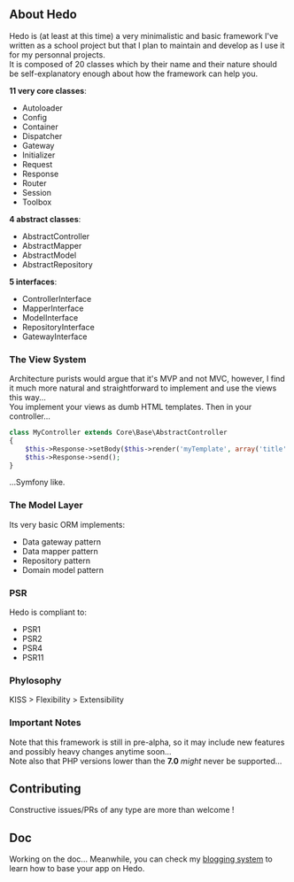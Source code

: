 ## About Hedo

Hedo is (at least at this time) a very minimalistic and basic framework I've written as a school project but that I plan to maintain and develop as I use it for my personnal projects.<br />
It is composed of 20 classes which by their name and their nature should be self-explanatory enough about how the framework can help you.

**11 very core classes**:

 - Autoloader
 - Config
 - Container
 - Dispatcher
 - Gateway
 - Initializer
 - Request
 - Response
 - Router
 - Session
 - Toolbox

**4 abstract classes**:

 - AbstractController
 - AbstractMapper
 - AbstractModel
 - AbstractRepository

**5 interfaces**:

 - ControllerInterface
 - MapperInterface
 - ModelInterface
 - RepositoryInterface
 - GatewayInterface

### The View System

Architecture purists would argue that it's MVP and not MVC, however, I find it much more natural and straightforward to implement and use the views this way...<br />
You implement your views as dumb HTML templates. Then in your controller...

```php
class MyController extends Core\Base\AbstractController
{
	$this->Response->setBody($this->render('myTemplate', array('title' => $title)));
	$this->Response->send();
}
```

...Symfony like.

### The Model Layer

Its very basic ORM implements:

 - Data gateway pattern
 - Data mapper pattern
 - Repository pattern
 - Domain model pattern

### PSR

Hedo is compliant to:

 - PSR1
 - PSR2
 - PSR4
 - PSR11

### Phylosophy

KISS > Flexibility > Extensibility

### Important Notes

Note that this framework is still in pre-alpha, so it may include new features and possibly heavy changes anytime soon...<br />
Note also that PHP versions lower than the **7.0** *might* never be supported...

## Contributing

Constructive issues/PRs of any type are more than welcome !

## Doc

Working on the doc... Meanwhile, you can check my [blogging system](https://github.com/opportus/blogging-system) to learn how to base your app on Hedo.
